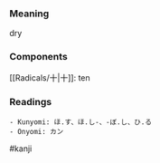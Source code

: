 ### Meaning

dry

### Components

[[Radicals/十|十]]: ten

### Readings

```
- Kunyomi: ほ.す、ほ.し-、-ぼ.し、ひ.る
- Onyomi: カン
```

#kanji
